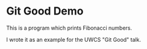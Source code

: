 # Git Good Demo

This is a program which prints Fibonacci numbers.

I wrote it as an example for the UWCS "Git Good" talk.

